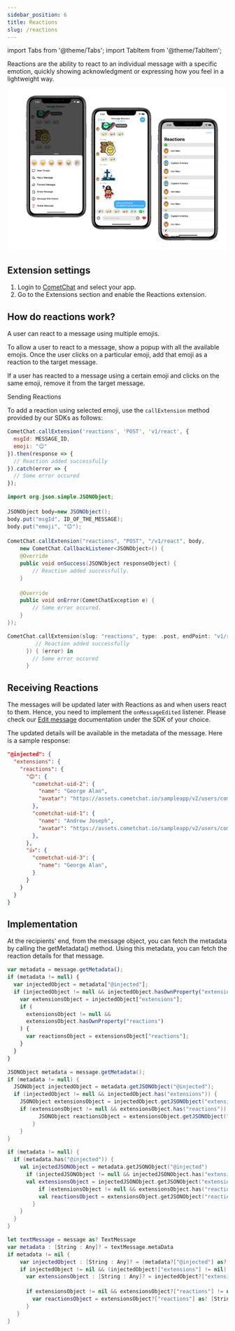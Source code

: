 ```yaml
---
sidebar_position: 6
title: Reactions
slug: /reactions
---
```

import Tabs from '@theme/Tabs';
import TabItem from '@theme/TabItem';

Reactions are the ability to react to an individual message with a specific emotion, quickly showing acknowledgment or expressing how you feel in a lightweight way.

![](./assets/1623199849.png)

## Extension settings

1. Login to [CometChat](https://app.cometchat.com/login) and select your app.
2. Go to the Extensions section and enable the Reactions extension.

## How do reactions work?

A user can react to a message using multiple emojis. 

To allow a user to react to a message, show a popup with all the available emojis. Once the user clicks on a particular emoji, add that emoji as a reaction to the target message.

If a user has reacted to a message using a certain emoji and clicks on the same emoji, remove it from the target message.

Sending Reactions

To add a reaction using selected emoji, use the `callExtension` method provided by our SDKs as follows:

<Tabs>
<TabItem value="Javascript" label="Javascript">

```javascript
CometChat.callExtension('reactions', 'POST', 'v1/react', {
  msgId: MESSAGE_ID,
  emoji: "😊"
}).then(response => {
  // Reaction added successfully
}).catch(error => {
  // Some error occured
});
```
</TabItem>
<TabItem value="Java" label="Java">

```java
import org.json.simple.JSONObject;

JSONObject body=new JSONObject();
body.put("msgId", ID_OF_THE_MESSAGE);
body.put("emoji", "😊");

CometChat.callExtension("reactions", "POST", "/v1/react", body,
	new CometChat.CallbackListener<JSONObject>() {
    @Override
    public void onSuccess(JSONObject responseObject) {
        // Reaction added successfully.
    }

    @Override
    public void onError(CometChatException e) {
      	// Some error occured.
    }
});
```
</TabItem>
<TabItem value="Swift" label="Swift">

```swift
CometChat.callExtension(slug: "reactions", type: .post, endPoint: "v1/react", body: ["msgId":MESSAGE_ID, "emoji":"😊"], onSuccess: { (response) in
         // Reaction added successfully
      }) { (error) in
        // Some error occured
      }
```
</TabItem>
</Tabs>



## Receiving Reactions

The messages will be updated later with Reactions as and when users react to them. Hence, you need to implement the `onMessageEdited` listener. Please check our [Edit message](/sdk/javascript/edit-message) documentation under the SDK of your choice.

The updated details will be available in the metadata of the message. Here is a sample response:

<Tabs>
<TabItem value="JSON" label="JSON">

```json
"@injected": {
  "extensions": {
    "reactions": {
      "😊": {
        "cometchat-uid-2": {
          "name": "George Alan",
          "avatar": "https://assets.cometchat.io/sampleapp/v2/users/cometchat-uid-2.webp"
        },
        "cometchat-uid-1": {
          "name": "Andrew Joseph",
          "avatar": "https://assets.cometchat.io/sampleapp/v2/users/cometchat-uid-1.webp"
        },
      },
      "👍": {
        "cometchat-uid-3": {
          "name": "George Alan",
        }
      }
    }
  }
}
```
</TabItem>
</Tabs>



## Implementation

At the recipients' end, from the message object, you can fetch the metadata by calling the getMetadata() method. Using this metadata, you can fetch the reaction details for that message.

<Tabs>
<TabItem value="Javascript" label="Javascript">

```javascript
var metadata = message.getMetadata();
if (metadata != null) {
  var injectedObject = metadata["@injected"];
  if (injectedObject != null && injectedObject.hasOwnProperty("extensions")) {
    var extensionsObject = injectedObject["extensions"];
    if (
      extensionsObject != null &&
      extensionsObject.hasOwnProperty("reactions")
    ) {
      var reactionsObject = extensionsObject["reactions"];
    }
  }
}
```
</TabItem>
<TabItem value="Java" label="Java">

```java
JSONObject metadata = message.getMetadata();
if (metadata != null) {
  JSONObject injectedObject = metadata.getJSONObject("@injected");
  if (injectedObject != null && injectedObject.has("extensions")) {
    JSONObject extensionsObject = injectedObject.getJSONObject("extensions");
    if (extensionsObject != null && extensionsObject.has("reactions")) {
          JSONObject reactionsObject = extensionsObject.getJSONObject("reactions");
        }
    }
}
```
</TabItem>
<TabItem value="Kotlin" label="Kotlin">

```kotlin
if (metadata != null) {
  if (metadata.has("@injected")) {
    val injectedJSONObject = metadata.getJSONObject("@injected")
      if (injectedJSONObject != null && injectedJSONObject.has("extensions")) {
      val extensionsObject = injectedJSONObject.getJSONObject("extensions")
          if (extensionsObject != null && extensionsObject.has("reactions")) {
          val reactionsObject = extensionsObject.getJSONObject("reactions")
        }
    }
  }
}
```
</TabItem>
<TabItem value="Swift" label="Swift">

```swift
let textMessage = message as? TextMessage
var metadata : [String : Any]? = textMessage.metaData
if metadata != nil {
    var injectedObject : [String : Any]? = (metadata?["@injected"] as? [String : Any])!
    if injectedObject != nil && (injectedObject!["extensions"] != nil) {
      var extensionsObject : [String : Any]? = injectedObject?["extensions"] as? [String : Any]

      if extensionsObject != nil && extensionsObject?["reactions"] != nil {
        var reactionsObject = extensionsObject?["reactions"] as! [String :  Any]
      }
   }
}
```
</TabItem>
</Tabs>

